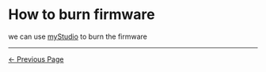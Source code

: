 # How to burn firmware



we can use [myStudio](../../5.2-ApplicationUse/5.2.2-mystudio/pi/3-flash_firmwares.md) to burn the firmware


---

[← Previous Page](5.3.1-FirmwareUpdateInfo.md)